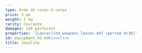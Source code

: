 ```yaml
---
type: Arme de corps-à-corps
price: 5 pa
weight: 1 kg
rarity: Courante
damages: 1d6 perforant
properties: '[Lancer](hd_weapons_lancer.md) (portée 9/36)'
id: equipment_hd.md#javeline
title: Javeline
---
```


